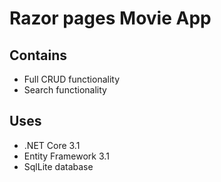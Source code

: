 # Razor pages Movie App

## Contains

* Full CRUD functionality
* Search functionality

## Uses

* .NET Core 3.1
* Entity Framework 3.1
* SqlLite database